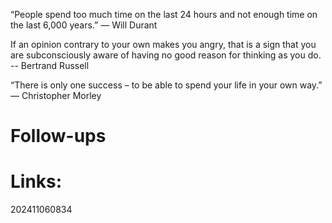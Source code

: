 “People spend too much time on the last 24 hours and not enough time on the last 6,000 years.”
— Will Durant


If an opinion contrary to your own makes you angry, that is a sign that you are subconsciously aware of having no good reason for thinking as you do.
-- Bertrand Russell 


“There is only one success – to be able to spend your life in your own way.”
— Christopher Morley


# Follow-ups


# Links: 



202411060834
